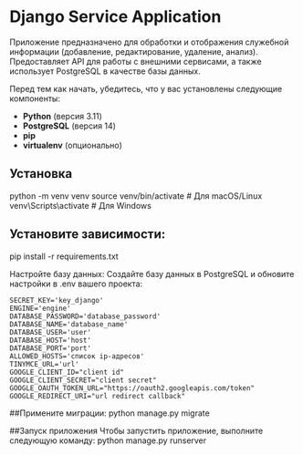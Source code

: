 # Django Service Application

Приложение предназначено для обработки и отображения служебной информации (добавление, редактирование, удаление, анализ). Предоставляет API для работы с внешними сервисами, а также использует PostgreSQL в качестве базы данных.


Перед тем как начать, убедитесь, что у вас установлены следующие компоненты:
- **Python** (версия 3.11)
- **PostgreSQL** (версия 14)
- **pip** 
- **virtualenv** (опционально)

## Установка

python -m venv venv
source venv/bin/activate  # Для macOS/Linux
venv\Scripts\activate     # Для Windows

## Установите зависимости:
pip install -r requirements.txt

Настройте базу данных:
Создайте базу данных в PostgreSQL и обновите настройки в .env вашего проекта:

    SECRET_KEY='key_django'
    ENGINE='engine'
    DATABASE_PASSWORD='database_password'
    DATABASE_NAME='database_name'
    DATABASE_USER='user'
    DATABASE_HOST='host'
    DATABASE_PORT='port'
    ALLOWED_HOSTS='список ip-адресов'
    TINYMCE_URL='url'
    GOOGLE_CLIENT_ID="client id"
    GOOGLE_CLIENT_SECRET="client secret"
    GOOGLE_OAUTH_TOKEN_URL="https://oauth2.googleapis.com/token"
    GOOGLE_REDIRECT_URI="url redirect callback"

##Примените миграции:
python manage.py migrate

##Запуск приложения
Чтобы запустить приложение, выполните следующую команду:
python manage.py runserver



